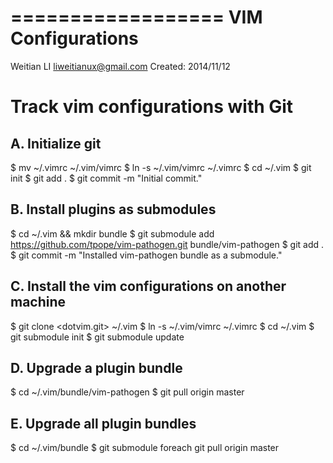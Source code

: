 ==================
VIM Configurations
==================

Weitian LI <liweitianux@gmail.com>
Created: 2014/11/12


Track vim configurations with Git
=================================

A. Initialize git
-----------------
$ mv ~/.vimrc ~/.vim/vimrc
$ ln -s ~/.vim/vimrc ~/.vimrc
$ cd ~/.vim
$ git init
$ git add .
$ git commit -m "Initial commit."

B. Install plugins as submodules
--------------------------------
$ cd ~/.vim && mkdir bundle
$ git submodule add https://github.com/tpope/vim-pathogen.git bundle/vim-pathogen
$ git add .
$ git commit -m "Installed vim-pathogen bundle as a submodule."

C. Install the vim configurations on another machine
----------------------------------------------------
$ git clone <dotvim.git> ~/.vim
$ ln -s ~/.vim/vimrc ~/.vimrc
$ cd ~/.vim
$ git submodule init
$ git submodule update

D. Upgrade a plugin bundle
--------------------------
$ cd ~/.vim/bundle/vim-pathogen
$ git pull origin master

E. Upgrade all plugin bundles
-----------------------------
$ cd ~/.vim/bundle
$ git submodule foreach git pull origin master


